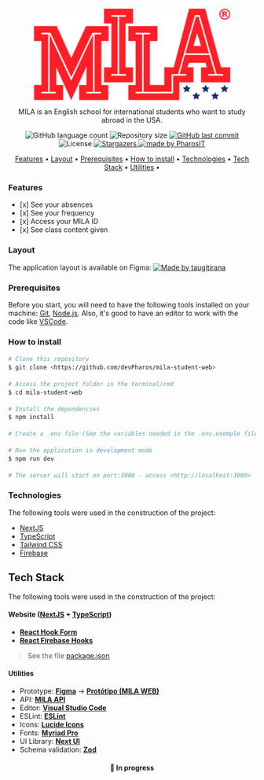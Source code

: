 <p align="center" style="display: flex; align-items: flex-start; justify-content: center;">
  <img alt="MILA" title="#MILA" src="src/app/assets/no-text-logo.svg" width="400px">
</p>

<p align="center">MILA is an English school for international students who want to study abroad in the USA.</p>

<p align="center">
  <img alt="GitHub language count" src="https://img.shields.io/github/languages/count/devPharos/mila-student-web?color=%2304D361">

  <img alt="Repository size" src="https://img.shields.io/github/repo-size/devPharos/mila-student-web">
  
  <a href="https://github.com/devPharos/README-mila-student-web/commits/master">
    <img alt="GitHub last commit" src="https://img.shields.io/github/last-commit/devPharos/mila-student-web">
  </a>
    
   <img alt="License" src="https://img.shields.io/badge/license-MIT-brightgreen">
   <a href="https://github.com/devPharos/mila-student-web/stargazers">
    <img alt="Stargazers" src="https://img.shields.io/github/stars/devPharos/mila-student-web?style=social">
  </a>

  <a href="https://www.pharosit.com.br">
    <img alt="made by PharosIT" src="https://img.shields.io/badge/made%20by-PharosIT-%237519C1">
  </a>
</p>

<p align="center">
 <a href="#features">Features</a> • 
 <a href="#layout">Layout</a> • 
 <a href="#prerequisites">Prerequisites</a> • 
 <a href="#how-to-install">How to install</a> • 
 <a href="#technologies">Technologies</a> • 
 <a href="#tech-stack">Tech Stack</a> • 
 <a href="#utilities">Utilities</a> • 
</p>


<h3>Features</h3>

<ul>
  <li>[x] See your absences</li>
  <li>[x] See your frequency</li>
  <li>[x] Access your MILA ID</li>
  <li>[x] See class content given</li>
</ul>

<h3>Layout</h3>
The application layout is available on Figma:

<a href="https://www.figma.com/file/IJEKKdfUkZywYrPGdYBGmU/MILA?type=design&node-id=0%3A1&mode=design&t=TSzebnsH2lokRoNz-1">
  
  <img alt="Made by taugitirana" src="https://img.shields.io/badge/Access%20Layout%20-Figma-%2304D361">
</a>

<h3>Prerequisites</h3>

<p>Before you start, you will need to have the following tools installed on your machine: 
<a href="https://git-scm.com">Git</a>, <a href="https://nodejs.org/en/">Node.js</a>.
Also, it's good to have an editor to work with the code like <a href="https://code.visualstudio.com/">VSCode</a>.</p>

<h3>How to install</h3>

```bash
# Clone this repository
$ git clone <https://github.com/devPharos/mila-student-web>

# Access the project folder in the terminal/cmd
$ cd mila-student-web

# Install the dependencies
$ npm install

# Create a .env file (See the variables needed in the .env.exemple file)

# Run the application in development mode
$ npm run dev

# The server will start on port:3000 - access <http://localhost:3000>
```

<h3>Technologies</h3>

<p>The following tools were used in the construction of the project:</p>

<ul>
  <li><a href="https://nextjs.org/">NextJS</a></li>
  <li><a href="https://www.typescriptlang.org/">TypeScript</a></li>
  <li><a href=https://tailwindui.com/">Tailwind CSS</a></li>
  <li><a href=https://firebase.google.com/">Firebase</a></li>
</ul>

## Tech Stack

The following tools were used in the construction of the project:

#### **Website**  ([NextJS](https://nextjs.org/)  +  [TypeScript](https://www.typescriptlang.org/))

-   **[React Hook Form](https://www.react-hook-form.com/)**
-   **[React Firebase Hooks](https://www.npmjs.com/package/react-firebase-hooks)**

> See the file  [package.json](https://github.com/devPharos/mila-student-web/blob/main/package.json)

#### **Utilities**

-   Prototype:  **[Figma](https://www.figma.com/)**  →  **[Protótipo (MILA WEB)](https://www.figma.com/file/IJEKKdfUkZywYrPGdYBGmU/MILA?type=design&node-id=0%3A1&mode=design&t=TSzebnsH2lokRoNz-1)**
-   API:  **[MILA API]()** 
-   Editor:  **[Visual Studio Code](https://code.visualstudio.com/)** 
-   ESLint:  **[ESLint](https://eslint.org/)**
-   Icons:  **[Lucide Icons](https://lucide.dev/)**
-   Fonts:  **[Myriad Pro]()**
-   UI Library: **[Next UI](https://nextui.org/)**
-   Schema validation: **[Zod](https://zod.dev/)**

<h4 align="center"> 
	🚧 In progress
</h4>

